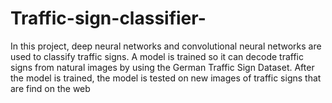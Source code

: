 # Traffic-sign-classifier-
In this project,  deep neural networks and convolutional neural networks are used to classify traffic signs. A model is trained so it can decode traffic signs from natural images by using the German Traffic Sign Dataset. After the model is trained, the model is tested on new images of traffic signs that are find on the web
